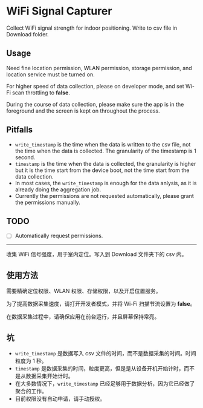 # WiFi Signal Capturer

Collect WiFi signal strength for indoor positioning. Write to csv file in Download folder.

## Usage

Need fine location permission, WLAN permission, storage permission, and location service must be turned on.

For higher speed of data collection, please on developer mode, and set Wi-Fi scan throttling to **false**.

During the course of data collection, please make sure the app is in the foreground and the screen is kept on throughout the process.

## Pitfalls

* `write_timestamp` is the time when the data is written to the csv file, not the time when the data is collected. The granularity of the timestamp is 1 second.
* `timestamp` is the time when the data is collected, the granularity is higher but it is the time start from the device boot, not the time start from the data collection.
* In most cases, the `write_timestamp` is enough for the data anlysis, as it is already doing the aggregation job.
* Currently the permissions are not requested automatically, please grant the permissions manually.

## TODO

* [ ] Automatically request permissions.

---

收集 WiFi 信号强度，用于室内定位。写入到 Download 文件夹下的 csv 内。

## 使用方法

需要精确定位权限、WLAN 权限、存储权限，以及开启位置服务。

为了提高数据采集速度，请打开开发者模式，并将 Wi-Fi 扫描节流设置为 **false**。

在数据采集过程中，请确保应用在前台运行，并且屏幕保持常亮。

## 坑

* `write_timestamp` 是数据写入 csv 文件的时间，而不是数据采集的时间。时间粒度为 1 秒。
* `timestamp` 是数据采集的时间，粒度更高，但是是从设备开机开始计时，而不是从数据采集开始计时。
* 在大多数情况下，`write_timestamp` 已经足够用于数据分析，因为它已经做了聚合的工作。
* 目前权限没有自动申请，请手动授权。
